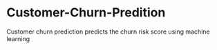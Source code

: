 # Customer-Churn-Predition
Customer churn prediction predicts the churn risk score using machine learning 
